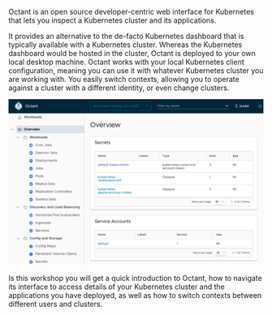 Octant is an open source developer-centric web interface for Kubernetes that lets you inspect a Kubernetes cluster and its applications.

It provides an alternative to the de-facto Kubernetes dashboard that is typically available with a Kubernetes cluster. Whereas the Kubernetes dashboard would be hosted in the cluster, Octant is deployed to your own local desktop machine. Octant works with your local Kubernetes client configuration, meaning you can use it with whatever Kubernetes cluster you are working with. You easily switch contexts, allowing you to operate against a cluster with a different identity, or even change clusters.

![Octant Overview](octant-overview-dashboard.png)

Is this workshop you will get a quick introduction to Octant, how to navigate its interface to access details of your Kubernetes cluster and the applications you have deployed, as well as how to switch contexts between different users and clusters.
